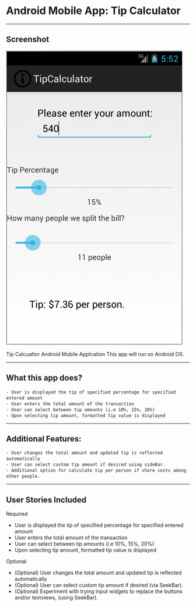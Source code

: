 Android Mobile App: Tip Calculator
==============================

-------------
 Screenshot
-------------
![Alt text](android_proj_tip_calculator.PNG "Main App Screenshot")

Tip Calcualtor Android Mobile Applcation
This app will run on Android OS.
 
-----------------------
 What this app does?
-----------------------
    - User is displayed the tip of specified percentage for specified entered amount
    - User enters the total amount of the transaction
    - User can select between tip amounts (i.e 10%, 15%, 20%)
    - Upon selecting tip amount, formatted tip value is displayed
-------------------------
  Additional Features:
-------------------------
    - User changes the total amount and updated tip is reflected automatically
    - User can select custom tip amount if desired using sideBar.
    - Additional option for calculate tip per person if share costs among other people.
------------------------
 User Stories Included
-----------------------
Required
- User is displayed the tip of specified percentage for specified entered amount
- User enters the total amount of the transaction
- User can select between tip amounts (i.e 10%, 15%, 20%)
- Upon selecting tip amount, formatted tip value is displayed

Optional
- (Optional) User changes the total amount and updated tip is reflected automatically
- (Optional) User can select custom tip amount if desired (via SeekBar).
- (Optional) Experiment with trying input widgets to replace the buttons and/or textviews, (using SeekBar).
